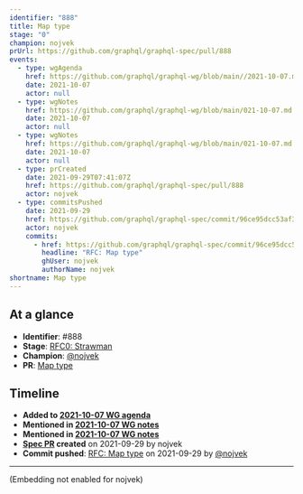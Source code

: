 ```yaml
---
identifier: "888"
title: Map type
stage: "0"
champion: nojvek
prUrl: https://github.com/graphql/graphql-spec/pull/888
events:
  - type: wgAgenda
    href: https://github.com/graphql/graphql-wg/blob/main//2021-10-07.md
    date: 2021-10-07
    actor: null
  - type: wgNotes
    href: https://github.com/graphql/graphql-wg/blob/main/021-10-07.md
    date: 2021-10-07
    actor: null
  - type: wgNotes
    href: https://github.com/graphql/graphql-wg/blob/main/021-10-07.md
    date: 2021-10-07
    actor: null
  - type: prCreated
    date: 2021-09-29T07:41:07Z
    href: https://github.com/graphql/graphql-spec/pull/888
    actor: nojvek
  - type: commitsPushed
    date: 2021-09-29
    href: https://github.com/graphql/graphql-spec/commit/96ce95dcc53af344be1bfdfa87db04b4b7e485fd
    actor: nojvek
    commits:
      - href: https://github.com/graphql/graphql-spec/commit/96ce95dcc53af344be1bfdfa87db04b4b7e485fd
        headline: "RFC: Map type"
        ghUser: nojvek
        authorName: nojvek
shortname: Map type
---
```


## At a glance

- **Identifier**: #888
- **Stage**: [RFC0: Strawman](https://github.com/graphql/graphql-spec/blob/main/CONTRIBUTING.md#stage-0-strawman)
- **Champion**: [@nojvek](https://github.com/nojvek)
- **PR**: [Map type](https://github.com/graphql/graphql-spec/pull/888)

<!-- BEGIN_CUSTOM_TEXT -->



<!-- END_CUSTOM_TEXT -->

## Timeline

- **Added to [2021-10-07 WG agenda](https://github.com/graphql/graphql-wg/blob/main//2021-10-07.md)**
- **Mentioned in [2021-10-07 WG notes](https://github.com/graphql/graphql-wg/blob/main/021-10-07.md)**
- **Mentioned in [2021-10-07 WG notes](https://github.com/graphql/graphql-wg/blob/main/021-10-07.md)**
- **[Spec PR](https://github.com/graphql/graphql-spec/pull/888) created** on 2021-09-29 by nojvek
- **Commit pushed**: [RFC: Map type](https://github.com/graphql/graphql-spec/commit/96ce95dcc53af344be1bfdfa87db04b4b7e485fd) on 2021-09-29 by [@nojvek](https://github.com/nojvek)

<!-- VERBATIM -->

---

(Embedding not enabled for nojvek)
